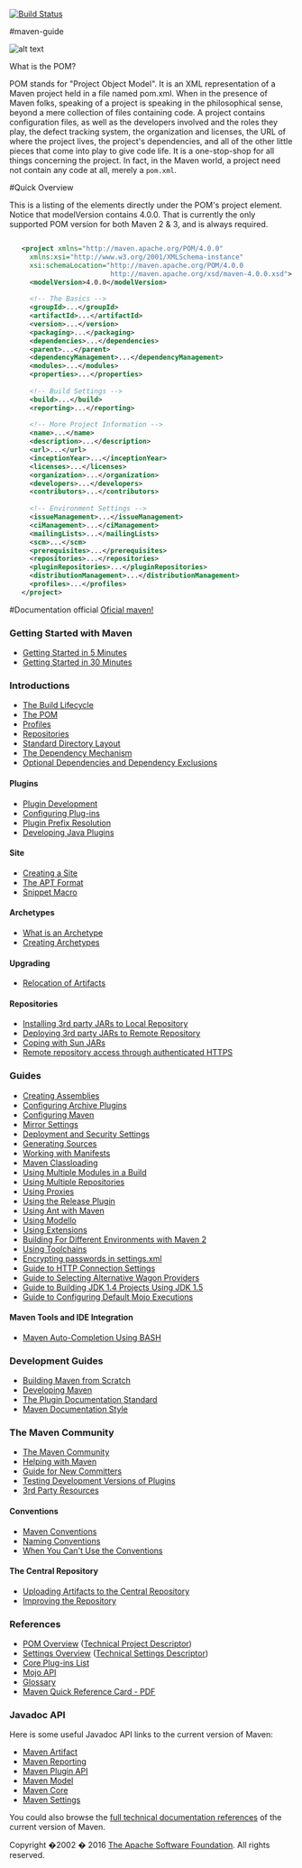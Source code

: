 [![Build Status](https://travis-ci.org/EudesSilva/maven-guide.svg?branch=master)](https://travis-ci.org/leandrocgsi/erudio-api-oauth2)

#maven-guide


![alt text](https://maven.apache.org/images/maven-logo-black-on-white.png "Maven")

What is the POM?

POM stands for "Project Object Model". It is an XML representation of a Maven project held in a file named pom.xml. When in the presence of Maven folks, speaking of a project is speaking in the philosophical sense, beyond a mere collection of files containing code. A project contains configuration files, as well as the developers involved and the roles they play, the defect tracking system, the organization and licenses, the URL of where the project lives, the project's dependencies, and all of the other little pieces that come into play to give code life. It is a one-stop-shop for all things concerning the project. In fact, in the Maven world, a project need not contain any code at all, merely a `pom.xml`.


#Quick Overview

This is a listing of the elements directly under the POM's project element. Notice that modelVersion contains 4.0.0. That is currently the only supported POM version for both Maven 2 & 3, and is always required.

 ```xml

    <project xmlns="http://maven.apache.org/POM/4.0.0"
      xmlns:xsi="http://www.w3.org/2001/XMLSchema-instance"
      xsi:schemaLocation="http://maven.apache.org/POM/4.0.0
                          http://maven.apache.org/xsd/maven-4.0.0.xsd">
      <modelVersion>4.0.0</modelVersion>
     
      <!-- The Basics -->
      <groupId>...</groupId>
      <artifactId>...</artifactId>
      <version>...</version>
      <packaging>...</packaging>
      <dependencies>...</dependencies>
      <parent>...</parent>
      <dependencyManagement>...</dependencyManagement>
      <modules>...</modules>
      <properties>...</properties>
     
      <!-- Build Settings -->
      <build>...</build>
      <reporting>...</reporting>
     
      <!-- More Project Information -->
      <name>...</name>
      <description>...</description>
      <url>...</url>
      <inceptionYear>...</inceptionYear>
      <licenses>...</licenses>
      <organization>...</organization>
      <developers>...</developers>
      <contributors>...</contributors>
     
      <!-- Environment Settings -->
      <issueManagement>...</issueManagement>
      <ciManagement>...</ciManagement>
      <mailingLists>...</mailingLists>
      <scm>...</scm>
      <prerequisites>...</prerequisites>
      <repositories>...</repositories>
      <pluginRepositories>...</pluginRepositories>
      <distributionManagement>...</distributionManagement>
      <profiles>...</profiles>
    </project>
``` 
    
    
#Documentation official 
[Oficial maven!](https://maven.apache.org/guides/index.html)


<h3><a name="Getting_Started_with_Maven"></a>Getting Started with Maven</h3>
<ul>
<li><a href="https://maven.apache.org/guides/getting-started/maven-in-five-minutes.html">Getting Started in 5 Minutes</a></li>
<li><a href="https://maven.apache.org/guides/getting-started/index.html">Getting Started in 30 Minutes</a></li></ul></div>
<div class="section">
<h3><a name="Introductions"></a>Introductions</h3>
<ul>
<li><a href="https://maven.apache.org/guides/introduction/introduction-to-the-lifecycle.html">The Build Lifecycle</a></li>
<li><a href="https://maven.apache.org/guides/introduction/introduction-to-the-pom.html">The POM</a></li>
<li><a href="https://maven.apache.org/guides/introduction/introduction-to-profiles.html">Profiles</a></li>
<li><a href="https://maven.apache.org/guides/introduction/introduction-to-repositories.html">Repositories</a></li>
<li><a href="https://maven.apache.org/guides/introduction/introduction-to-the-standard-directory-layout.html">Standard Directory Layout</a></li>
<li><a href="https://maven.apache.org/guides/introduction/introduction-to-dependency-mechanism.html">The Dependency Mechanism</a></li>
<li><a href="https://maven.apache.org/guides/introduction/introduction-to-optional-and-excludes-dependencies.html"> Optional Dependencies and Dependency Exclusions</a></li></ul>
<div class="section">
<h4><a name="Plugins"></a>Plugins</h4>
<ul>
<li><a href="https://maven.apache.org/guides/introduction/introduction-to-plugins.html">Plugin Development</a></li>
<li><a href="https://maven.apache.org/guides/mini/guide-configuring-plugins.html">Configuring Plug-ins</a></li>
<li><a href="https://maven.apache.org/guides/introduction/introduction-to-plugin-prefix-mapping.html">Plugin Prefix Resolution</a></li>
<li><a href="https://maven.apache.org/guides/plugin/guide-java-plugin-development.html">Developing Java Plugins</a></li></ul></div>
<div class="section">
<h4><a name="Site"></a>Site</h4>
<ul>
<li><a href="https://maven.apache.org/guides/mini/guide-site.html">Creating a Site</a></li>
<li><a class="externalLink" href="http://maven.apache.org/doxia/references/apt-format.html">The APT Format</a></li>
<li><a href="https://maven.apache.org/guides/mini/guide-snippet-macro.html">Snippet Macro</a></li></ul></div>
<div class="section">
<h4><a name="Archetypes"></a>Archetypes</h4>
<ul>
<li><a href="https://maven.apache.org/guides/introduction/introduction-to-archetypes.html">What is an Archetype</a></li>
<li><a href="https://maven.apache.org/guides/mini/guide-creating-archetypes.html">Creating Archetypes</a></li></ul></div>
<div class="section">
<h4><a name="Upgrading"></a>Upgrading</h4>
<ul>
<li><a href="https://maven.apache.org/guides/mini/guide-relocation.html">Relocation of Artifacts</a></li></ul></div>
<div class="section">
<h4><a name="Repositories"></a>Repositories</h4>
<ul>
<li><a href="https://maven.apache.org/guides/mini/guide-3rd-party-jars-local.html">Installing 3rd party JARs to Local Repository</a></li>
<li><a href="https://maven.apache.org/guides/mini/guide-3rd-party-jars-remote.html">Deploying 3rd party JARs to Remote Repository</a></li>
<li><a href="https://maven.apache.org/guides/mini/guide-coping-with-sun-jars.html">Coping with Sun JARs</a></li>
<li><a href="https://maven.apache.org/guides/mini/guide-repository-ssl.html">Remote repository access through authenticated HTTPS</a></li></ul></div></div>
<div class="section">
<h3><a name="Guides"></a>Guides</h3>
<ul>
<li><a href="https://maven.apache.org/guides/mini/guide-assemblies.html">Creating Assemblies</a></li>
<li><a href="https://maven.apache.org/guides/mini/guide-archive-configuration.html">Configuring Archive Plugins</a></li>
<li><a href="https://maven.apache.org/guides/mini/guide-configuring-maven.html">Configuring Maven</a></li>
<li><a href="https://maven.apache.org/guides/mini/guide-mirror-settings.html">Mirror Settings</a></li>
<li><a href="https://maven.apache.org/guides/mini/guide-deployment-security-settings.html">Deployment and Security Settings</a></li>
<li><a href="https://maven.apache.org/guides/mini/guide-generating-sources.html">Generating Sources</a></li>
<li><a href="https://maven.apache.org/guides/mini/guide-manifest.html">Working with Manifests</a></li>
<li><a href="https://maven.apache.org/guides/mini/guide-maven-classloading.html">Maven Classloading</a></li>
<li><a href="https://maven.apache.org/guides/mini/guide-multiple-modules.html">Using Multiple Modules in a Build</a></li>
<li><a href="https://maven.apache.org/guides/mini/guide-multiple-repositories.html">Using Multiple Repositories</a></li>
<li><a href="https://maven.apache.org/guides/mini/guide-proxies.html">Using Proxies</a></li>
<li><a href="https://maven.apache.org/guides/mini/guide-releasing.html">Using the Release Plugin</a></li>
<li><a href="https://maven.apache.org/guides/mini/guide-using-ant.html">Using Ant with Maven</a></li>
<li><a href="https://maven.apache.org/guides/mini/guide-using-modello.html">Using Modello</a></li>
<li><a href="https://maven.apache.org/guides/mini/guide-using-extensions.html">Using Extensions</a></li>
<li><a href="https://maven.apache.org/guides/mini/guide-building-for-different-environments.html">Building For Different Environments with Maven 2</a></li>
<li><a href="https://maven.apache.org/guides/mini/guide-using-toolchains.html">Using Toolchains</a></li>
<li><a href="https://maven.apache.org/guides/mini/guide-encryption.html"> Encrypting passwords in settings.xml</a></li>
<li><a href="https://maven.apache.org/guides/mini/guide-http-settings.html"> Guide to HTTP Connection Settings</a></li>
<li><a href="https://maven.apache.org/guides/mini/guide-wagon-providers.html"> Guide to Selecting Alternative Wagon Providers</a></li>
<li><a href="https://maven.apache.org/guides/mini/guide-building-jdk14-on-jdk15.html"> Guide to Building JDK 1.4 Projects Using JDK 1.5</a></li>
<li><a href="https://maven.apache.org/guides/mini/guide-default-execution-ids.html"> Guide to Configuring Default Mojo Executions</a></li></ul>
<div class="section">
<h4><a name="Maven_Tools_and_IDE_Integration"></a>Maven Tools and IDE Integration</h4>
<ul>
<li><a href="https://maven.apache.org/guides/mini/guide-bash-m2-completion.html">Maven Auto-Completion Using BASH</a></li></ul></div></div>
<div class="section">
<h3><a name="Development_Guides"></a>Development Guides</h3>
<ul>
<li><a href="https://maven.apache.org/guides/development/guide-building-maven.html">Building Maven from Scratch</a></li>
<li><a href="https://maven.apache.org/guides/development/guide-maven-development.html">Developing Maven</a></li>
<li><a href="https://maven.apache.org/guides/development/guide-plugin-documentation.html">The Plugin Documentation Standard</a></li>
<li><a href="https://maven.apache.org/guides/development/guide-documentation-style.html">Maven Documentation Style</a></li></ul></div>
<div class="section">
<h3><a name="The_Maven_Community"></a>The Maven Community</h3>
<ul>
<li><a href="https://maven.apache.org/community.html">The Maven Community</a></li>
<li><a href="https://maven.apache.org/guides/development/guide-helping.html">Helping with Maven</a></li>
<li><a href="https://maven.apache.org/guides/mini/guide-new-committers.html">Guide for New Committers</a></li>
<li><a href="https://maven.apache.org/guides/development/guide-testing-development-plugins.html">Testing Development Versions of Plugins</a></li>
<li><a href="https://maven.apache.org/articles.html">3rd Party Resources</a></li></ul>
<div class="section">
<h4><a name="Conventions"></a>Conventions</h4>
<ul>
<li><a href="https://maven.apache.org/maven-conventions.html">Maven Conventions</a></li>
<li><a href="https://maven.apache.org/guides/mini/guide-naming-conventions.html">Naming Conventions</a></li>
<li><a href="https://maven.apache.org/guides/mini/guide-using-one-source-directory.html">When You Can't Use the Conventions</a></li></ul></div>
<div class="section">
<h4><a name="The_Central_Repository"></a>The Central Repository</h4>
<ul>
<li><a href="https://maven.apache.org/guides/mini/guide-central-repository-upload.html">Uploading Artifacts to the Central Repository</a></li>
<li><a href="https://maven.apache.org/guides/mini/guide-maven-evangelism.html">Improving the Repository</a></li></ul></div></div>
<div class="section">
<h3><a name="References"></a>References</h3>
<ul>
<li><a href="https://maven.apache.org/pom.html">POM Overview</a> (<a href="https://maven.apache.org/ref/current/maven-model/maven.html">Technical Project Descriptor</a>)</li>
<li><a href="https://maven.apache.org/settings.html">Settings Overview</a> (<a href="https://maven.apache.org/ref/current/maven-settings/settings.html">Technical Settings Descriptor</a>)</li>
<li><a href="https://maven.apache.org/plugins/index.html">Core Plug-ins List</a></li>
<li><a href="https://maven.apache.org/developers/mojo-api-specification.html">Mojo API</a></li>
<li><a href="https://maven.apache.org/glossary.html">Glossary</a></li>
<li><a href="https://maven.apache.org/guides/MavenQuickReferenceCard.pdf">Maven Quick Reference Card - PDF</a></li></ul></div>
<div class="section">
<h3><a name="Javadoc_API"></a>Javadoc API</h3>
<p>Here is some useful Javadoc API links to the current version of Maven:</p>
<ul>
<li><a class="externalLink" href="http://maven.apache.org/ref/current/maven-artifact/apidocs/">Maven Artifact</a></li>
<li><a class="externalLink" href="http://maven.apache.org/shared/maven-reporting-api/apidocs/">Maven Reporting</a></li>
<li><a class="externalLink" href="http://maven.apache.org/ref/current/maven-plugin-api/apidocs/">Maven Plugin API</a></li>
<li><a class="externalLink" href="http://maven.apache.org/ref/current/maven-model/apidocs/">Maven Model</a></li>
<li><a class="externalLink" href="http://maven.apache.org/ref/current/maven-core/apidocs/">Maven Core</a></li>
<li><a class="externalLink" href="http://maven.apache.org/ref/current/maven-settings/apidocs/">Maven Settings</a></li></ul>
<p>You could also browse the <a class="externalLink" href="http://maven.apache.org/ref/current/">full technical documentation references</a> of the current version of Maven.</p>

 <p>Copyright �2002 � 2016
<a href="https://www.apache.org/">The Apache Software Foundation</a>.
All rights reserved.</p>

